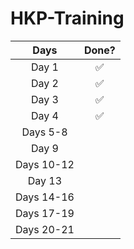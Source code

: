 # HKP-Training
| Days       | Done? |
|:------------:|:-------:|
| Day 1      |   ✅    |
| Day 2      |   ✅    |
| Day 3      |   ✅    |
| Day 4      |   ✅    |
| Days 5-8   |       |
| Day 9      |       |
| Days 10-12 |       |
| Day 13     |       |
| Days 14-16 |       |
| Days 17-19 |       |
| Days 20-21 |       |
